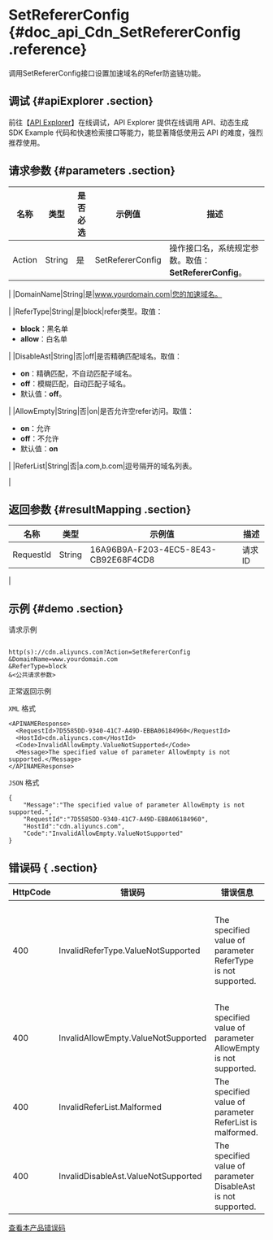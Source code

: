 # SetRefererConfig {#doc_api_Cdn_SetRefererConfig .reference}

调用SetRefererConfig接口设置加速域名的Refer防盗链功能。

## 调试 {#apiExplorer .section}

前往【[API Explorer](https://api.aliyun.com/#product=Cdn&api=SetRefererConfig)】在线调试，API Explorer 提供在线调用 API、动态生成 SDK Example 代码和快速检索接口等能力，能显著降低使用云 API 的难度，强烈推荐使用。

## 请求参数 {#parameters .section}

|名称|类型|是否必选|示例值|描述|
|--|--|----|---|--|
|Action|String|是|SetRefererConfig|操作接口名，系统规定参数。取值：**SetRefererConfig**。

 |
|DomainName|String|是|www.yourdomain.com|您的加速域名。

 |
|ReferType|String|是|block|refer类型。取值：

 -   **block**：黑名单
-   **allow**：白名单

 |
|DisableAst|String|否|off|是否精确匹配域名。取值：

 -   **on**：精确匹配，不自动匹配子域名。
-   **off**：模糊匹配，自动匹配子域名。
-   默认值：**off**。

 |
|AllowEmpty|String|否|on|是否允许空refer访问。取值：

 -   **on**：允许
-   **off**：不允许
-   默认值：**on**

 |
|ReferList|String|否|a.com,b.com|逗号隔开的域名列表。

 |

## 返回参数 {#resultMapping .section}

|名称|类型|示例值|描述|
|--|--|---|--|
|RequestId|String|16A96B9A-F203-4EC5-8E43-CB92E68F4CD8|请求ID

 |

## 示例 {#demo .section}

请求示例

``` {#request_demo}

http(s)://cdn.aliyuncs.com?Action=SetRefererConfig
&DomainName=www.yourdomain.com
&ReferType=block
&<公共请求参数>

```

正常返回示例

`XML` 格式

``` {#xml_return_success_demo}
<APINAMEResponse>
  <RequestId>7D5585DD-9340-41C7-A49D-EBBA06184960</RequestId>
  <HostId>cdn.aliyuncs.com</HostId>
  <Code>InvalidAllowEmpty.ValueNotSupported</Code>
  <Message>The specified value of parameter AllowEmpty is not supported.</Message>
</APINAMEResponse>

```

`JSON` 格式

``` {#json_return_success_demo}
{
	"Message":"The specified value of parameter AllowEmpty is not supported.",
	"RequestId":"7D5585DD-9340-41C7-A49D-EBBA06184960",
	"HostId":"cdn.aliyuncs.com",
	"Code":"InvalidAllowEmpty.ValueNotSupported"
}
```

## 错误码 { .section}

|HttpCode|错误码|错误信息|描述|
|--------|---|----|--|
|400|InvalidReferType.ValueNotSupported|The specified value of parameter ReferType is not supported.|指定的ReferType类型不合法，超出可选范围。取值：block：黑名单；allow：白名单。|
|400|InvalidAllowEmpty.ValueNotSupported|The specified value of parameter AllowEmpty is not supported.|指定的refer是否允许为空不合法，超出可选范围。|
|400|InvalidReferList.Malformed|The specified value of parameter ReferList is malformed.|指定的域名列表ReferList不合法，格式错误。|
|400|InvalidDisableAst.ValueNotSupported|The specified value of parameter DisableAst is not supported.|不支持参数DisableAst。|

[查看本产品错误码](https://error-center.aliyun.com/status/product/Cdn)

